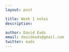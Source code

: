```yaml
---
layout: post

title: Week 1 notes
description: 

author: David Eads
email: davideads@gmail.com
twitter: eads
---
```




